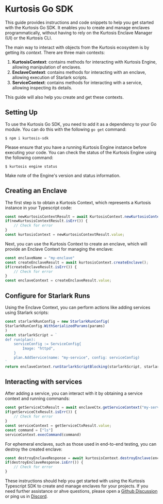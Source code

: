 # Kurtosis Go SDK

This guide provides instructions and code snippets to help you get started with the Kurtosis Go SDK. It enables you to create and manage enclaves programmatically, without having to rely on the Kurtosis Enclave Manager (UI) or the Kurtosis CLI.

The main way to interact with objects from the Kurtosis ecosystem is by getting its *context*. There are three main contexts:
1. **KurtosisContext**: contains methods for interacting with Kurtosis Engine, allowing manipulation of enclaves.
2. **EnclaveContext**: contains methods for interacting with an enclave, allowing execution of Starlark scripts.
3. **ServiceContext**: contains methods for interacting with a service, allowing inspecting its details.

This guide will also help you create and get these contexts.

## Setting Up

To use the Kurtosis Go SDK, you need to add it as a dependency to your Go module. You can do this with the following `go get` command:

```console
$ npm i kurtosis-sdk
```

Please ensure that you have a running Kurtosis Engine instance before executing your code. You can check the status of the Kurtosis Engine using the following command:

```console
$ kurtosis engine status
```

Make note of the Engine's version and status information.

## Creating an Enclave

The first step is to obtain a Kurtosis Context, which represents a Kurtosis instance in your Typescript code:

```typescript
const newKurtosisContextResult = await KurtosisContext.newKurtosisContextFromLocalEngine()
if(newKurtosisContextResult.isErr()) {
    // Check for error
}
const kurtosisContext = newKurtosisContextResult.value;
```

Next, you can use the Kurtosis Context to create an enclave, which will provide an Enclave Context for managing the enclave:

```typescript
const enclaveName = "my-enclave"
const createEnclaveResult = await kurtosisContext.createEnclave();
if(createEnclaveResult.isErr()) {
    // Check for error
}
const enclaveContext = createEnclaveResult.value;
```

## Configure for Starlark Runs

Using the Enclave Context, you can perform actions like adding services using Starlark scripts:

```typescript
const starlarkRunConfig = new StarlarkRunConfig(
StarlarkRunConfig.WithSerializedParams(params)
)
const starlarkScript = `
def run(plan):
    serviceConfig := ServiceConfig{
        Image: "httpd",
    }
    plan.AddService(name: "my-service", config: serviceConfig)
`
return enclaveContext.runStarlarkScriptBlocking(starlarkScript, starlarkRunConfig)
```
## Interacting with services
After adding a service, you can interact with it by obtaining a service context and running commands:

```typescript
const getServiceCtxResult = await enclaveCtx.getServiceContext("my-service")
if(getServiceCtxResult.isErr()) {
    // Check for error
}
const serviceContext = getServiceCtxResult.value;
const command = ["ls"]
serviceContext.execCommand(command)
```

For ephemeral enclaves, such as those used in end-to-end testing, you can destroy the created enclave:

```typescript
const destroyEnclaveResponse = await kurtosisContext.destroyEnclave(enclaveName)
if(destroyEnclaveResponse.isErr()) {
    // Check for error
}
```

These instructions should help you get started with using the Kurtosis Typescript SDK to create and manage enclaves for your projects. If you need further assistance or ahve questions, please open a [Github Discussion](https://github.com/kurtosis-tech/kurtosis/discussions/categories/q-a) or ping us in [Discord](https://discord.com/invite/HUapYX9RvV).